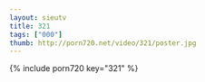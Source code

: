 ```yaml
--- 
layout: sieutv
title: 321
tags: ["000"]
thumb: http://porn720.net/video/321/poster.jpg
---
```

{% include porn720 key="321" %} 
